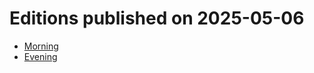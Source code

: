 # Editions published on 2025-05-06

- [Morning](./2025-05-06_morning.md)
- [Evening](./2025-05-06_evening.md)
